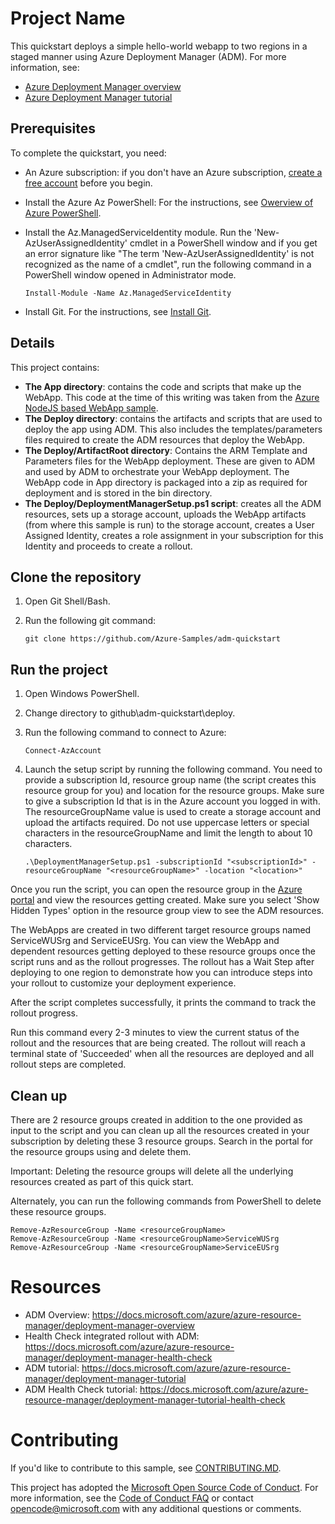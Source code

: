 # Project Name

This quickstart deploys a simple hello-world webapp to two regions in a staged manner using Azure Deployment Manager (ADM). For more information, see:

* [Azure Deployment Manager overview](https://docs.microsoft.com/azure/azure-resource-manager/deployment-manager-overview)
* [Azure Deployment Manager tutorial](https://docs.microsoft.com/azure/azure-resource-manager/deployment-manager-tutorial)

## Prerequisites

To complete the quickstart, you need:

- An Azure subscription: if you don't have an Azure subscription, [create a free account](https://azure.microsoft.com/free/) before you begin.
- Install the Azure Az PowerShell: For the instructions, see [Owerview of Azure PowerShell](https://docs.microsoft.com/powershell/azure/overview).
- Install the Az.ManagedServiceIdentity module. Run the 'New-AzUserAssignedIdentity' cmdlet in a PowerShell window and if you get an error signature like "The term 'New-AzUserAssignedIdentity' is not recognized as the name of a cmdlet", run the following command in a PowerShell window opened in Administrator mode.

    ```azurepowershell
    Install-Module -Name Az.ManagedServiceIdentity
    ```

- Install Git. For the instructions, see [Install Git](https://www.atlassian.com/git/tutorials/install-git).

## Details

This project contains:

- **The App directory**: contains the code and scripts that make up the WebApp. This code at the time of this writing was taken from the [Azure NodeJS based WebApp sample](https://github.com/Azure-Samples/nodejs-docs-hello-world/).
- **The Deploy directory**: contains the artifacts and scripts that are used to deploy the app using ADM. This also includes the templates/parameters files required to create the ADM resources that deploy the WebApp.
- **The Deploy/ArtifactRoot directory**: Contains the ARM Template and Parameters files for the WebApp deployment. These are given to ADM and used by ADM to orchestrate your WebApp deployment. The WebApp code in App directory is packaged into a zip as required for deployment and is stored in the bin directory.
- **The Deploy/DeploymentManagerSetup.ps1 script**: creates all the ADM resources, sets up a storage account, uploads the WebApp artifacts (from where this sample is run) to the storage account, creates a User Assigned Identity, creates a role assignment in your subscription for this Identity and proceeds to create a rollout.

## Clone the repository

1. Open Git Shell/Bash.
1. Run the following git command:

    ```git
    git clone https://github.com/Azure-Samples/adm-quickstart
    ```

## Run the project

1. Open Windows PowerShell.
1. Change directory to github\adm-quickstart\deploy.
1. Run the following command to connect to Azure:

    ```
    Connect-AzAccount
    ```

1. Launch the setup script by running the following command. You need to provide a subscription Id, resource group name (the script creates this resource group for you) and location for the resource groups. 
Make sure to give a subscription Id that is in the Azure account you logged in with.
The resourceGroupName value is used to create a storage account and upload the artifacts required. Do not use uppercase letters or special characters in the resourceGroupName and limit the length to about 10 characters.


    ```
    .\DeploymentManagerSetup.ps1 -subscriptionId "<subscriptionId>" -resourceGroupName "<resourceGroupName>" -location "<location>"
    ```

Once you run the script, you can open the resource group in the [Azure portal](https://portal.azure.com) and view the resources getting created. Make sure you select 'Show Hidden Types' option in the resource group view to see the ADM resources.

The WebApps are created in two different target resource groups named <resourceGroupName>ServiceWUSrg and <resourceGroupName>ServiceEUSrg. You can view the WebApp and dependent resources getting deployed to these resource groups once the script runs and as the rollout progresses. The rollout has a Wait Step after deploying to one region to demonstrate how you can introduce steps into your rollout to customize your deployment experience.

After the script completes successfully, it prints the command to track the rollout progress.

Run this command every 2-3 minutes to view the current status of the rollout and the resources that are being created. The rollout will reach a terminal state of 'Succeeded' when all the resources are deployed and all rollout steps are completed.

## Clean up

There are 2 resource groups created in addition to the one provided as input to the script and you can clean up all the resources created in your subscription by deleting these 3 resource groups. Search in the portal for the resource groups using <resourceGroupName> and delete them.

Important: Deleting the resource groups will delete all the underlying resources created as part of this quick start.

Alternately, you can run the following commands from PowerShell to delete these resource groups.

```azurepowershell
Remove-AzResourceGroup -Name <resourceGroupName>
Remove-AzResourceGroup -Name <resourceGroupName>ServiceWUSrg
Remove-AzResourceGroup -Name <resourceGroupName>ServiceEUSrg
```

# Resources

- ADM Overview: https://docs.microsoft.com/azure/azure-resource-manager/deployment-manager-overview
- Health Check integrated rollout with ADM: https://docs.microsoft.com/azure/azure-resource-manager/deployment-manager-health-check
- ADM tutorial: https://docs.microsoft.com/azure/azure-resource-manager/deployment-manager-tutorial
- ADM Health Check tutorial: https://docs.microsoft.com/azure/azure-resource-manager/deployment-manager-tutorial-health-check

# Contributing

If you'd like to contribute to this sample, see [CONTRIBUTING.MD](https://github.com/Azure-Samples/adm-quickstart/blob/master/CONTRIBUTING.md).

This project has adopted the [Microsoft Open Source Code of Conduct](https://opensource.microsoft.com/codeofconduct). For more information, see the [Code of Conduct FAQ](https://opensource.microsoft.com/codeofconduct/faq/) or contact opencode@microsoft.com with any additional questions or comments.
